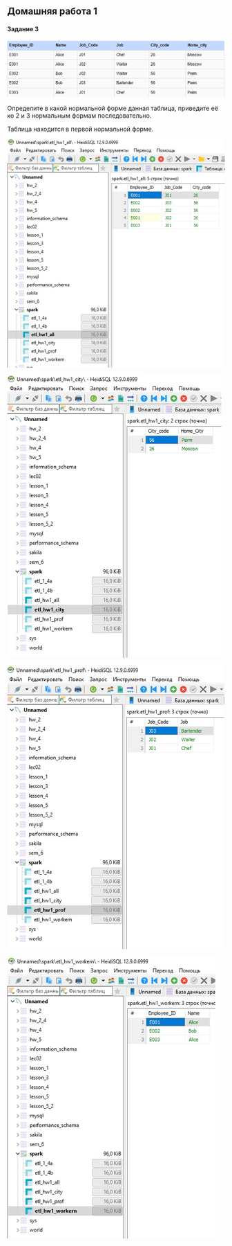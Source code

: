 ## Домашняя работа 1
#### Задание 3

![ДЗ](ДЗ1.png)

Определите в какой нормальной форме данная таблица, приведите её ко 2 и 3 нормальным формам последовательно.

Таблица находится в первой нормальной форме.

![all](all.jpg)

![city](city.jpg)

![prof](prof.jpg)

![worker](worker.jpg)
